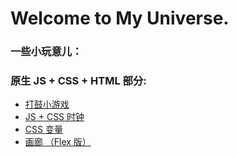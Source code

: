 # Welcome to My Universe.

### 一些小玩意儿：

### 原生 JS + CSS + HTML 部分:

- [打鼓小游戏](https://chenxinnn.github.io/Drum-kit/)
- [ JS + CSS 时钟](https://chenxinnn.github.io/Clock/)
- [CSS 变量](https://s.codepen.io/chenxinnn/debug/ywQZbj/mVAbGpjxPQGk)
- [画廊 （Flex 版）](https://s.codepen.io/chenxinnn/debug/rRPGOG/RBrOJNwqvJNM)
